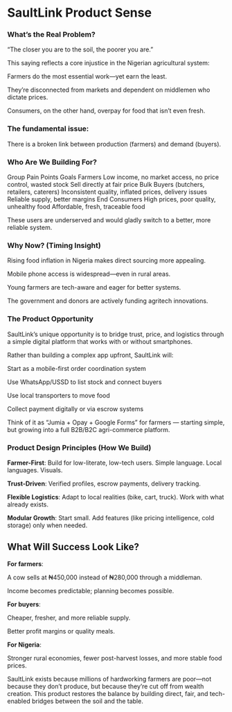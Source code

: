 # SaultLink Product Sense

### What’s the Real Problem?
“The closer you are to the soil, the poorer you are.”

This saying reflects a core injustice in the Nigerian agricultural system:

Farmers do the most essential work—yet earn the least.

They’re disconnected from markets and dependent on middlemen who dictate prices.

Consumers, on the other hand, overpay for food that isn’t even fresh.

### The fundamental issue:

There is a broken link between production (farmers) and demand (buyers).

### Who Are We Building For?
Group	Pain Points	Goals
Farmers	Low income, no market access, no price control, wasted stock	Sell directly at fair price
Bulk Buyers (butchers, retailers, caterers)	Inconsistent quality, inflated prices, delivery issues	Reliable supply, better margins
End Consumers	High prices, poor quality, unhealthy food	Affordable, fresh, traceable food

These users are underserved and would gladly switch to a better, more reliable system.

### Why Now? (Timing Insight)
Rising food inflation in Nigeria makes direct sourcing more appealing.

Mobile phone access is widespread—even in rural areas.

Young farmers are tech-aware and eager for better systems.

The government and donors are actively funding agritech innovations.

### The Product Opportunity
SaultLink’s unique opportunity is to bridge trust, price, and logistics through a simple digital platform that works with or without smartphones.

Rather than building a complex app upfront, SaultLink will:

Start as a mobile-first order coordination system

Use WhatsApp/USSD to list stock and connect buyers

Use local transporters to move food

Collect payment digitally or via escrow systems

Think of it as “Jumia + Opay + Google Forms” for farmers — starting simple, but growing into a full B2B/B2C agri-commerce platform.

### Product Design Principles (How We Build)
**Farmer-First**: Build for low-literate, low-tech users. Simple language. Local languages. Visuals.

**Trust-Driven**: Verified profiles, escrow payments, delivery tracking.

**Flexible Logistics**: Adapt to local realities (bike, cart, truck). Work with what already exists.

**Modular Growth**: Start small. Add features (like pricing intelligence, cold storage) only when needed.

## What Will Success Look Like?
**For farmers**:

A cow sells at ₦450,000 instead of ₦280,000 through a middleman.

Income becomes predictable; planning becomes possible.

**For buyers**:

Cheaper, fresher, and more reliable supply.

Better profit margins or quality meals.

**For Nigeria**:

Stronger rural economies, fewer post-harvest losses, and more stable food prices.

SaultLink exists because millions of hardworking farmers are poor—not because they don’t produce, but because they’re cut off from wealth creation.
This product restores the balance by building direct, fair, and tech-enabled bridges between the soil and the table.